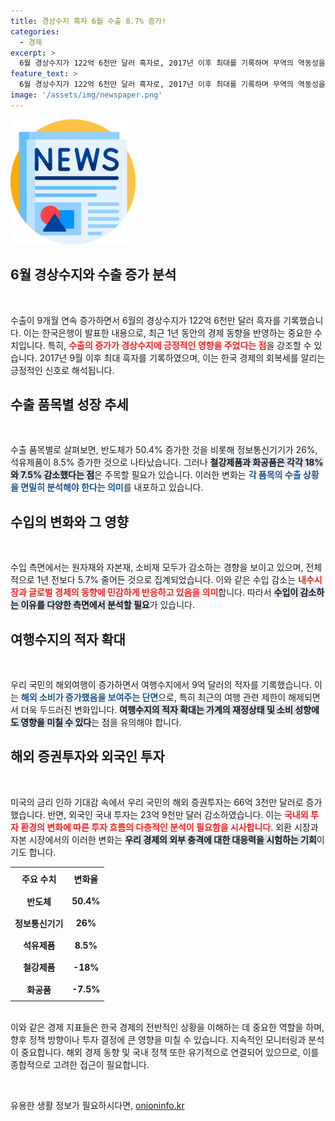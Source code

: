 ```yaml
---
title: 경상수지 흑자 6월 수출 8.7% 증가!
categories:
  - 경제
excerpt: >
  6월 경상수지가 122억 6천만 달러 흑자로, 2017년 이후 최대를 기록하며 무역의 역동성을 보여주고 있습니다. 반도체 수출은 50.4% 증가했지만, 여행 수지는 9억 달러 적자로 악화되었습니다.
feature_text: >
  6월 경상수지가 122억 6천만 달러 흑자로, 2017년 이후 최대를 기록하며 무역의 역동성을 보여주고 있습니다. 반도체 수출은 50.4% 증가했지만, 여행 수지는 9억 달러 적자로 악화되었습니다.
image: '/assets/img/newspaper.png'
---
```


<p><img src="/assets/img/newspaper.png" alt="kimp 속보" /></p>

<h2 data-ke-size="size26">6월 경상수지와 수출 증가 분석</h2>

<p data-ke-size="size16">&nbsp;</p>

<p>수출이 9개월 연속 증가하면서 6월의 경상수지가 122억 6천만 달러 흑자를 기록했습니다. 이는 한국은행이 발표한 내용으로, 최근 1년 동안의 경제 동향을 반영하는 중요한 수치입니다. 특히, <b><span style="color: #ee2323;">수출의 증가가 경상수지에 긍정적인 영향을 주었다는 점</span></b>을 강조할 수 있습니다. 2017년 9월 이후 최대 흑자를 기록하였으며, 이는 한국 경제의 회복세를 알리는 긍정적인 신호로 해석됩니다. </p>

<h2 data-ke-size="size26">수출 품목별 성장 추세</h2>

<p data-ke-size="size16">&nbsp;</p>

<p>수출 품목별로 살펴보면, 반도체가 50.4% 증가한 것을 비롯해 정보통신기기가 26%, 석유제품이 8.5% 증가한 것으로 나타났습니다. 그러나 <b><span style="background-color: #21538527;">철강제품과 화공품은 각각 18%와 7.5% 감소했다는 점</span></b>은 주목할 필요가 있습니다. 이러한 변화는 <b><span style="color: #1a5490;">각 품목의 수출 상황을 면밀히 분석해야 한다는 의미</span></b>를 내포하고 있습니다. </p>

<h2 data-ke-size="size26">수입의 변화와 그 영향</h2>

<p data-ke-size="size16">&nbsp;</p>

<p>수입 측면에서는 원자재와 자본재, 소비재 모두가 감소하는 경향을 보이고 있으며, 전체적으로 1년 전보다 5.7% 줄어든 것으로 집계되었습니다. 이와 같은 수입 감소는 <b><span style="color: #ee2323;">내수시장과 글로벌 경제의 동향에 민감하게 반응하고 있음을 의미</span></b>합니다. 따라서 <b><span style="background-color: #21538527;">수입이 감소하는 이유를 다양한 측면에서 분석할 필요</span></b>가 있습니다.</p>

<h2 data-ke-size="size26">여행수지의 적자 확대</h2>

<p data-ke-size="size16">&nbsp;</p>

<p>우리 국민의 해외여행이 증가하면서 여행수지에서 9억 달러의 적자를 기록했습니다. 이는 <b><span style="color: #1a5490;">해외 소비가 증가했음을 보여주는 단면</span></b>으로, 특히 최근의 여행 관련 제한이 해제되면서 더욱 두드러진 변화입니다. <b><span style="background-color: #21538527;">여행수지의 적자 확대는 가계의 재정상태 및 소비 성향에도 영향을 미칠 수 있다</span></b>는 점을 유의해야 합니다.</p>

<h2 data-ke-size="size26">해외 증권투자와 외국인 투자</h2>

<p data-ke-size="size16">&nbsp;</p>

<p>미국의 금리 인하 기대감 속에서 우리 국민의 해외 증권투자는 66억 3천만 달러로 증가했습니다. 반면, 외국인 국내 투자는 23억 9천만 달러 감소하였습니다. 이는 <b><span style="color: #ee2323;">국내외 투자 환경의 변화에 따른 투자 흐름의 다층적인 분석이 필요함을 시사합니다</span></b>. 외환 시장과 자본 시장에서의 이러한 변화는 <b><span style="background-color: #21538527;">우리 경제의 외부 충격에 대한 대응력을 시험하는 기회</span></b>이기도 합니다.</p>

<table>
  <tr>
    <th style="text-align: center; height: 30px;"><b>주요 수치</b></th>
    <th style="text-align: center; height: 30px;"><b>변화율</b></th>
  </tr>
  <tr>
    <td style="text-align: center; height: 30px;"><b>반도체</b></td>
    <td style="text-align: center; height: 30px;"><b>50.4%</b></td>
  </tr>
  <tr>
    <td style="text-align: center; height: 30px;"><b>정보통신기기</b></td>
    <td style="text-align: center; height: 30px;"><b>26%</b></td>
  </tr>
  <tr>
    <td style="text-align: center; height: 30px;"><b>석유제품</b></td>
    <td style="text-align: center; height: 30px;"><b>8.5%</b></td>
  </tr>
  <tr>
    <td style="text-align: center; height: 30px;"><b>철강제품</b></td>
    <td style="text-align: center; height: 30px;"><b>-18%</b></td>
  </tr>
  <tr>
    <td style="text-align: center; height: 30px;"><b>화공품</b></td>
    <td style="text-align: center; height: 30px;"><b>-7.5%</b></td>
  </tr>
</table>

<p data-ke-size="size16"><br/>이와 같은 경제 지표들은 한국 경제의 전반적인 상황을 이해하는 데 중요한 역할을 하며, 향후 정책 방향이나 투자 결정에 큰 영향을 미칠 수 있습니다. 지속적인 모니터링과 분석이 중요합니다. 해외 경제 동향 및 국내 정책 또한 유기적으로 연결되어 있으므로, 이를 종합적으로 고려한 접근이 필요합니다.</p> 

<p data-ke-size="size16">&nbsp;</p>
유용한 생활 정보가 필요하시다면, <a href="https://onioninfo.kr" rel="dofollow">onioninfo.kr</a>


